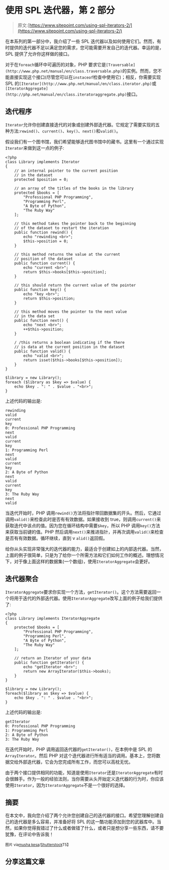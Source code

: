 # 使用 SPL 迭代器，第 2 部分

> 原文:[https://www.sitepoint.com/using-spl-iterators-2/](https://www.sitepoint.com/using-spl-iterators-2/)

在本系列的第一部分中，我介绍了一些 SPL 迭代器以及如何使用它们。然而，有时提供的迭代器不足以满足您的需求，您可能需要开发自己的迭代器。幸运的是，SPL 提供了允许你这样做的接口。

对于在`foreach`循环中可遍历的对象，PHP 要求它是`[Traversable](http://www.php.net/manual/en/class.traversable.php)`的实例。然而，您不能直接实现这个接口(尽管您可以在`instaceof`检查中使用它)；相反，你需要实现 SPL 的`[Iterator](http://www.php.net/manual/en/class.iterator.php)`或`[IteratorAggregate](http://php.net/manual/en/class.iteratoraggregate.php)`接口。

## 迭代程序

`Iterator`允许你创建直接迭代的对象或创建外部迭代器。它规定了需要实现的五种方法:`rewind()`、`current()`、`key()`、`next()`和`valid()`。

假设我们有一个图书馆，我们希望能够迭代图书馆中的藏书。这里有一个通过实现`Iterator`来做到这一点的例子:

```
<?php
class Library implements Iterator
{
    // an internal pointer to the current position
    // in the dataset
    protected $position = 0;

    // an array of the titles of the books in the library
    protected $books = [
        "Professional PHP Programming",
        "Programming Perl",
        "A Byte of Python",
        "The Ruby Way"
    ];

    // this method takes the pointer back to the beginning
    // of the dataset to restart the iteration
    public function rewind() {
        echo "rewinding <br>";
        $this->position = 0;
    }

    // this method returns the value at the current
    // position of the dataset
    public function current() {
        echo "current <br>";
        return $this->books[$this->position];
    }

    // this should return the current value of the pointer
    public function key() {
        echo "key <br>";
        return $this->position;
    }

    // this method moves the pointer to the next value
    // in the data set
    public function next() {
        echo "next <br>";
        ++$this->position;
    }

    / /this returns a boolean indicating if the there
    // is data at the current position in the dataset
    public function valid() {
        echo "valid <br>";
        return isset($this->books[$this->position]);
    }
}

$library = new Library();
foreach ($library as $key => $value) {
    echo $key . ": " . $value . "<br>";
}
```

上述代码的输出是:

```
rewinding 
valid 
current 
key 
0: Professional PHP Programming
next 
valid 
current 
key 
1: Programming Perl
next 
valid 
current 
key 
2: A Byte of Python
next 
valid 
current 
key 
3: The Ruby Way
next 
valid
```

当迭代开始时，PHP 调用`rewind()`方法将指针带回数据集的开头。然后，它通过调用`valid()`来检查此时是否有有效数据。如果接收到 true，则调用`current()`来获取迭代中该点的值。因为您在循环结构中需要`$key`，所以 PHP 调用`key()`方法来获取当前键的值。PHP 然后调用`next()`来推进指针，并再次调用`valid()`来检查是否有有效数据。循环继续，直到 v `alid()`返回假。

给你从头实现非常强大的迭代器的能力，最适合于创建如上的内部迭代器。当然，上面的例子很简单，只是为了给你一个所需方法和它们如何工作的概述。理想情况下，对于像上面这样的数据集(一个数组)，使用`IteratorAggregate`会更好。

## 迭代器聚合

`IteratorAggregate`要求你实现一个方法，`getIterator()`。这个方法需要返回一个将用于迭代的外部迭代器。使用`IteratorAggregate`改写上面的例子给我们提供了:

```
<?php
class Library implements IteratorAggregate
{
    protected $books = [
        "Professional PHP Programming",
        "Programming Perl",
        "A Byte of Python",
        "The Ruby Way"
    ];

    // return an Iterator of your data
    public function getIterator() {
        echo "getIterator <br>";
        return new ArrayIterator($this->books);
    }
}

$library = new Library();
foreach($library as $key => $value) {
    echo $key . ": " . $value . "<br>";
}
```

上述代码的输出是:

```
getIterator 
0: Professional PHP Programming
1: Programming Perl
2: A Byte of Python
3: The Ruby Way
```

在迭代开始时，PHP 调用返回迭代器的`getIterator()`，在本例中是 SPL 的`ArrayIterator`。然后 PHP 对这个迭代器进行所有适当的调用。基本上，您将数据交给外部迭代器，它会为您完成所有工作，而您可以高枕无忧。

由于两个接口提供相同的功能，知道是使用`Iterator`还是`IteratorAggregate`有时会很棘手。作为一般的经验法则，当你需要从头开始定义迭代器的行为时，你应该使用`Iterator`，因为`IteratorAggregate`不是一个很好的选择。

## 摘要

在本文中，我向您介绍了两个允许您创建自己的迭代器的接口。希望您理解创建自己的迭代器是多么容易，并准备好将 SPL 的这一酷功能添加到您的武器库中。当然，如果你觉得我错过了什么或者做错了什么，或者只是想分享一些东西，请不要犹豫，在评论中告诉我！

<small>图片 via[musha kesa](http://www.shutterstock.com/gallery-96945p1.html)/[Shutterstock](http://www.shutterstock.com)T5】</small>

## 分享这篇文章